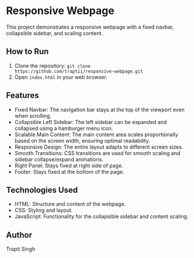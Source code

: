 # Responsive Webpage

This project demonstrates a responsive webpage with a fixed navbar, collapsible sidebar, and scaling content.

## How to Run

1. Clone the repository: `git clone https://github.com/traptii/responsive-webpage.git`
2. Open `index.html` in your web browser.

## Features

* Fixed Navbar: The navigation bar stays at the top of the viewport even when scrolling. 
* Collapsible Left Sidebar: The left sidebar can be expanded and collapsed using a hamburger menu icon.
* Scalable Main Content: The main content area scales proportionally based on the screen width, ensuring optimal readability.
* Responsive Design: The entire layout adapts to different screen sizes.
* Smooth Transitions: CSS transitions are used for smooth scaling and sidebar collapse/expand animations.
* Right Panel: Stays fixed at right side of page.
* Footer: Stays fixed at the bottom of the page.

## Technologies Used

* HTML: Structure and content of the webpage.
* CSS: Styling and layout.
* JavaScript: Functionality for the collapsible sidebar and content scaling.

## Author

Trapti Singh
